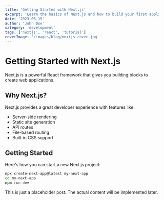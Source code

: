 ```yaml
---
title: 'Getting Started with Next.js'
excerpt: 'Learn the basics of Next.js and how to build your first application'
date: '2023-06-15'
author: 'John Doe'
category: 'development'
tags: ['nextjs', 'react', 'tutorial']
coverImage: '/images/blog/nextjs-cover.jpg'
---
```


# Getting Started with Next.js

Next.js is a powerful React framework that gives you building blocks to create web applications.

## Why Next.js?

Next.js provides a great developer experience with features like:

- Server-side rendering
- Static site generation
- API routes
- File-based routing
- Built-in CSS support

## Getting Started

Here's how you can start a new Next.js project:

```bash
npx create-next-app@latest my-next-app
cd my-next-app
npm run dev
```

This is just a placeholder post. The actual content will be implemented later. 